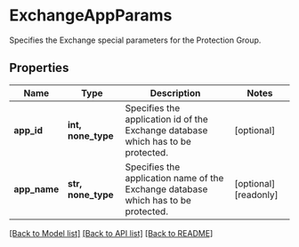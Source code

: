 # ExchangeAppParams

Specifies the Exchange special parameters for the Protection Group.

## Properties
Name | Type | Description | Notes
------------ | ------------- | ------------- | -------------
**app_id** | **int, none_type** | Specifies the application id of the Exchange database which has to be protected. | [optional] 
**app_name** | **str, none_type** | Specifies the application name of the Exchange database which has to be protected. | [optional] [readonly] 

[[Back to Model list]](../README.md#documentation-for-models) [[Back to API list]](../README.md#documentation-for-api-endpoints) [[Back to README]](../README.md)


